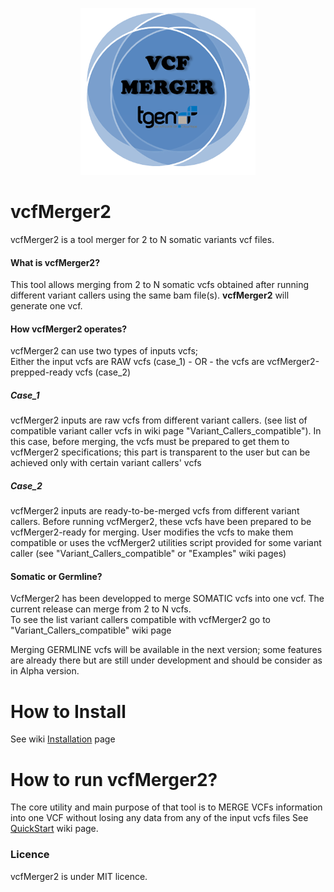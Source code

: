 <p align="center">
<img src="images/vcfMerger2.logo.png"/>
</p>

# vcfMerger2 
vcfMerger2 is a tool merger for 2 to N somatic variants vcf files. 


#### What is vcfMerger2?
This tool allows merging from 2 to N somatic vcfs obtained after running different variant callers using the same bam file(s). 
**vcfMerger2** will generate one vcf.

#### How vcfMerger2 operates?
vcfMerger2 can use two types of inputs vcfs;  
Either the input vcfs are RAW vcfs (case_1) - OR -  the vcfs are vcfMerger2-prepped-ready vcfs (case_2)

##### Case_1
vcfMerger2 inputs are raw vcfs from different variant callers. (see list of compatible variant caller vcfs in wiki page "Variant_Callers_compatible"). 
In this case, before merging, the vcfs must be prepared to get them to vcfMerger2 specifications;
this part is transparent to the user but can be achieved only with certain variant callers' vcfs 

##### Case_2
vcfMerger2 inputs are ready-to-be-merged vcfs from different variant callers. Before running vcfMerger2, these vcfs have been prepared 
to be vcfMerger2-ready for merging. User modifies the vcfs to make them compatible or uses the vcfMerger2 utilities 
script provided for some variant caller (see "Variant_Callers_compatible" or "Examples" wiki pages) 

#### Somatic or Germline? 
VcfMerger2 has been developped to merge SOMATIC vcfs into one vcf. The current release can merge from 2 to N vcfs.  
To see the list  variant callers compatible with vcfMerger2 go to "Variant_Callers_compatible" wiki page

Merging GERMLINE vcfs will be available in the next version; some features are already there but are still under development and should be consider as in Alpha version. 


# How to Install 
See wiki [Installation](https://github.com/tgen/vcfMerger2/wiki/Installation#Installation) page

# How to run vcfMerger2?
The core utility and main purpose of that tool is to MERGE VCFs information into one VCF without losing any data from any of the input vcfs files
See [QuickStart](https://github.com/tgen/vcfMerger2/wiki/QuickStart#QuickStart) wiki page.



### Licence
vcfMerger2 is under MIT licence.
